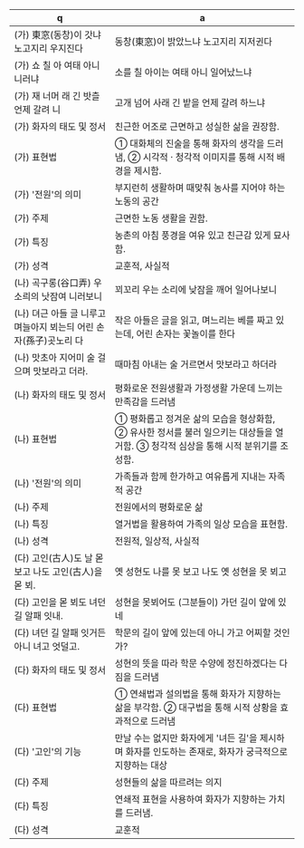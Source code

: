 ​q | a
---|---
(가) 東窓(동창)이 갓냐 노고지리 우지진다	| 동창(東窓)이 밝았느냐 노고지리 지저귄다​
​(가) 쇼 칠 아 여태 아니 니러냐	| 소를 칠 아이는 여태 아니 일어났느냐​
​(가) 재 너머 래 긴 밧츨 언제 갈려 니	| 고개 넘어 사래 긴 밭을 언제 갈려 하느냐​
​(가) 화자의 태도 및 정서	| 친근한 어조로 근면하고 성실한 삶을 권장함.
​(가) 표현법	| ① 대화체의 진술을 통해 화자의 생각을 드러냄, ② 시각적 · 청각적 이미지를 통해 시적 배경을 제시함.
​(가) '전원'의 의미	| 부지런히 생활하며 때맞춰 농사를 지어야 하는 노동의 공간
​(가) 주제	| 근면한 노동 생활을 권함.
​(가) 특징	| 농촌의 아침 풍경을 여유 있고 친근감 있게 묘사함.
​(가) 성격	| 교훈적, 사실적
​(나) 곡구롱(谷口弄) 우 소릐의 낫잠여 니러보니	| 꾀꼬리 우는 소리에 낮잠을 깨어 일어나보니
​(나) 뎌근 아들 글 니루고 며늘아지 뵈는듸 어린 손자(孫子)​곳노리 다	| 작은 아들은 글을 읽고, 며느리는 베를 짜고 있는데, 어린 손자는 꽃놀이를 한다
​(나) ​​맛초아 지어미 술 걸으며 맛보라고 더라.	| 때마침 아내는 술 거르면서 맛보라고 하더라
​(나) 화자의 태도 및 정서	| 평화로운 전원생활과 가정생활 가운데 느끼는 만족감을 드러냄
​(나) 표현법	| ① 평화롭고 정겨운 삶의 모습을 형상화함, ② 유사한 정서를 불러 일으키는 대상들을 열거함. ③ 청각적 심상을 통해 시적 분위기를 조성함.
​(나) '전원'의 의미	| 가족들과 함께 한가하고 여유롭게 지내는 자족적 공간
​(나) 주제	| 전원에서의 평화로운 삶
​(나) 특징	| 열거법을 활용하여 가족의 일상 모습을 표현함.
​(나) 성격	| 전원적, 일상적, 사실적
​(다) 고인(古人)도 날 몯 보고 나도 고인(古人)을 몯 뵈.	| 옛 성현도 나를 못 보고 나도 옛 성현을 못 뵈고
​(다) 고인을 몯 뵈도 녀던 길 알패 잇내.	| 성현을 못뵈어도 (그분들이) 가던 길이 앞에 있네
​(다) 녀던 길 알패 잇거든 아니 녀고 엇덜고.	| 학문의 길이 앞에 있는데 아니 가고 어찌할 것인가?
​(다) 화자의 태도 및 정서	| 성현의 뜻을 따라 학문 수양에 정진하겠다는 다짐을 드러냄
​(다) 표현법	| ① 연쇄법과 설의법을 통해 화자가 지향하는 삶을 부각함. ② 대구법을 통해 시적 상황을 효과적으로 드러냄
​(다) '고인'의 기능	| 만날 수는 없지만 화자에게 '녀든 길'을 제시하며 화자를 인도하는 존재로, 화자가 궁극적으로 지향하는 대상
​(다) 주제	| 성현들의 삶을 따르려는 의지
​(다) 특징	| 연쇄적 표현을 사용하여 화자가 지향하는 가치를 드러냄.
​(다) 성격	| 교훈적
​